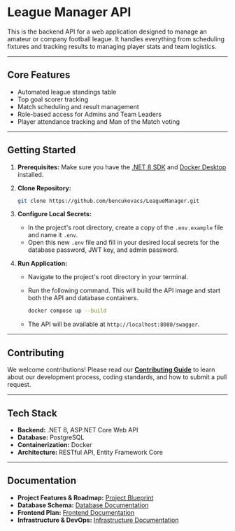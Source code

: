 # League Manager API

This is the backend API for a web application designed to manage an amateur or company football league. It handles everything from scheduling fixtures and tracking results to managing player stats and team logistics.

---

## Core Features

* Automated league standings table
* Top goal scorer tracking
* Match scheduling and result management
* Role-based access for Admins and Team Leaders
* Player attendance tracking and Man of the Match voting

---

## Getting Started

1. **Prerequisites:** Make sure you have the [.NET 8 SDK](https://dotnet.microsoft.com/download/dotnet/8.0) and [Docker Desktop](https://www.docker.com/products/docker-desktop/) installed.
2. **Clone Repository:**

    ```bash
    git clone https://github.com/bencukovacs/LeagueManager.git
    ```

3. **Configure Local Secrets:**
    * In the project's root directory, create a copy of the `.env.example` file and name it `.env`.
    * Open this new `.env` file and fill in your desired local secrets for the database password, JWT key, and admin password.
4. **Run Application:**
    * Navigate to the project's root directory in your terminal.
    * Run the following command. This will build the API image and start both the API and database containers.

        ```bash
        docker compose up --build
        ```

    * The API will be available at `http://localhost:8080/swagger`.

---

## Contributing

We welcome contributions! Please read our [**Contributing Guide**](docs/CONTRIBUTING.md) to learn about our development process, coding standards, and how to submit a pull request.

---

## Tech Stack

* **Backend:** .NET 8, ASP.NET Core Web API
* **Database:** PostgreSQL
* **Containerization:** Docker
* **Architecture:** RESTful API, Entity Framework Core

---

## Documentation

* **Project Features & Roadmap:** [Project Blueprint](docs/BLUEPRINT.md)
* **Database Schema:** [Database Documentation](docs/DATABASE.md)
* **Frontend Plan:** [Frontend Documentation](docs/FRONTEND.md)
* **Infrastructure & DevOps:** [Infrastructure Documentation](docs/INFRASTRUCTURE.md)
